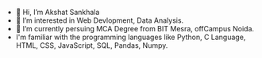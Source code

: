 - 👋 Hi, I’m Akshat Sankhala
- 👀 I’m interested in Web Devlopment, Data Analysis.
- 🌱 I’m currently persuing MCA Degree from BIT Mesra, offCampus Noida.
-    I'm familiar with the programming languages like Python, C Language, HTML, CSS, JavaScript, SQL, Pandas, Numpy.
